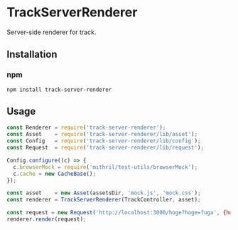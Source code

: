 # TrackServerRenderer
Server-side renderer for track.

## Installation

### npm

```shell
npm install track-server-renderer
```

## Usage

```javascript
const Renderer = require('track-server-renderer');
const Asset    = require('track-server-renderer/lib/asset');
const Config   = require('track-server-renderer/lib/config');
const Request  = require('track-server-renderer/lib/request');

Config.configure((c) => {
  c.browserMock = require('mithril/test-utils/browserMock');
  c.cache = new CacheBase();
});

const asset    = new Asset(assetsDir, 'mock.js', 'mock.css');
const renderer = TrackServerRenderer(TrackController, asset);

const request = new Request('http://localhost:3000/hoge?hoge=fuga', {hoge: 'fuga'});
renderer.render(request);
```
